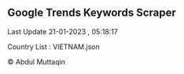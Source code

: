 

## Google Trends Keywords Scraper 
 
Last Update 21-01-2023 , 05:18:17

Country List :
VIETNAM.json



© Abdul Muttaqin 

